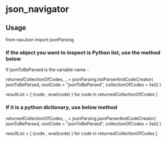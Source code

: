 # json_navigator




## Usage

from navJson import jsonParsing

### If the object you want to inspect is Python list, use the method below

If jsonToBeParsed is the variable name - 

returnedCollectionOfCodes, _ = jsonParsing.listParserAndCodeCreator( jsonToBeParsed, 
																				  rootCode = "jsonToBeParsed", 
																				  collectionOfCodes = list() )


resultList = [  (code , eval(code) ) for code in returnedCollectionOfCodes   ]


### If it is a python dictionary, use below method

returnedCollectionOfCodes, _ = jsonParsing.jsonParserAndCodeCreator( jsonToBeParsed, rootCode = "jsonToBeParsed", collectionOfCodes = list() )


resultList = [  (code , eval(code) ) for code in returnedCollectionOfCodes   ]








